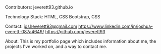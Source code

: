Contributors: jeverett93.github.io

Technology Stack: HTML, CSS Bootstrap, CSS

Contact: 
josheverett93@gmail.com
https://www.linkedin.com/in/joshua-everett-087a4649/
https://github.com/jeverett93

About: This is my portfolio page which includes information about me, the projects I've worked on, and a way to contact me.


